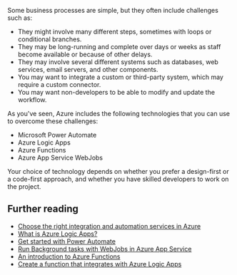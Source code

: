 Some business processes are simple, but they often include challenges such as:

- They might involve many different steps, sometimes with loops or conditional branches.
- They may be long-running and complete over days or weeks as staff become available or because of other delays.
- They may involve several different systems such as databases, web services, email servers, and other components.
- You may want to integrate a custom or third-party system, which may require a custom connector.
- You may want non-developers to be able to modify and update the workflow.

As you've seen, Azure includes the following technologies that you can use to overcome these challenges:

- Microsoft Power Automate
- Azure Logic Apps
- Azure Functions
- Azure App Service WebJobs

Your choice of technology depends on whether you prefer a design-first or a code-first approach, and whether you have skilled developers to work on the project.

## Further reading

- [Choose the right integration and automation services in Azure](/azure/azure-functions/functions-compare-logic-apps-ms-flow-webjobs)
- [What is Azure Logic Apps?](/azure/logic-apps/logic-apps-overview)
- [Get started with Power Automate](/power-automate/getting-started)
- [Run Background tasks with WebJobs in Azure App Service](/azure/app-service/webjobs-create)
- [An introduction to Azure Functions](/azure/azure-functions/functions-overview)
- [Create a function that integrates with Azure Logic Apps](/azure/azure-functions/functions-twitter-email)